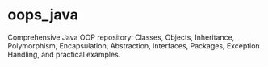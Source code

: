 # oops_java
Comprehensive Java OOP repository: Classes, Objects, Inheritance, Polymorphism, Encapsulation, Abstraction, Interfaces, Packages, Exception Handling, and practical examples.
